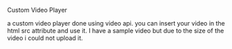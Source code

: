 Custom Video Player

a custom video player done using video api. you can insert your video in the html src attribute and use it. I have a sample video but due to the size of the video i could not upload it.